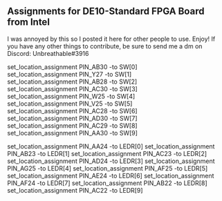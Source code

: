 ## Assignments for DE10-Standard FPGA Board from Intel

I was annoyed by this so I posted it here for other people to use. Enjoy!
If you have any other things to contribute, be sure to send me a dm on Discord:
Unbreathable#3916

set_location_assignment PIN_AB30 -to SW[0] <br>
set_location_assignment PIN_Y27 -to SW[1] <br>
set_location_assignment PIN_AB28 -to SW[2] <br>
set_location_assignment PIN_AC30 -to SW[3] <br>
set_location_assignment PIN_W25 -to SW[4] <br>
set_location_assignment PIN_V25 -to SW[5] <br>
set_location_assignment PIN_AC28 -to SW[6] <br>
set_location_assignment PIN_AD30 -to SW[7] <br>
set_location_assignment PIN_AC29 -to SW[8] <br>
set_location_assignment PIN_AA30 -to SW[9] <br>

set_location_assignment PIN_AA24 -to LEDR[0]
set_location_assignment PIN_AB23 -to LEDR[1]
set_location_assignment PIN_AC23 -to LEDR[2]
set_location_assignment PIN_AD24 -to LEDR[3]
set_location_assignment PIN_AG25 -to LEDR[4]
set_location_assignment PIN_AF25 -to LEDR[5]
set_location_assignment PIN_AE24 -to LEDR[6]
set_location_assignment PIN_AF24 -to LEDR[7]
set_location_assignment PIN_AB22 -to LEDR[8]
set_location_assignment PIN_AC22 -to LEDR[9]
